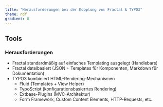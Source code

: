 ```yaml
---
title: "Herausforderungen bei der Kopplung von Fractal & TYPO3"
theme: ndf
gradient: 0
---
```

## Tools

### Herausforderungen

- Fractal standardmäßig auf einfaches Templating ausgelegt (Handlebars)
- Fractal dateibasiert (JSON + Templates für Komponenten, Markdown für Dokumentation)
- TYPO3 kombiniert HTML-Rendering-Mechanismen
    - Fluid (Templates + View Helper)
    - TypoScript (konfigurationsbasierrtes Rendering)
    - Extbase-Plugins (MVC-Architektur)
    - Form Framework, Custom Content Elements, HTTP-Requests, etc.
